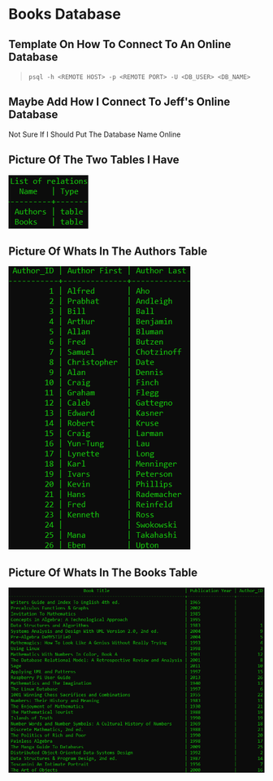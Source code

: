# Books Database  

## Template On How To Connect To An Online Database  

>``psql -h <REMOTE HOST> -p <REMOTE PORT> -U <DB_USER> <DB_NAME>``    

## Maybe Add How I Connect To Jeff's Online Database  

Not Sure If I Should Put The Database Name Online  

## Picture Of The Two Tables I Have  

![Both Tables](Tables.png)  

## Picture Of Whats In The Authors Table  

![Authors Table](Authors_Table.png)  

## Picture Of Whats In The Books Table  

![Books Table](Books_Table.png)  
